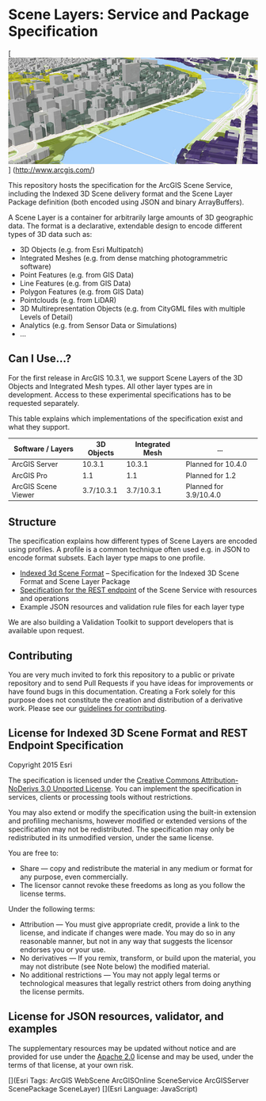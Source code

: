 Scene Layers: Service and Package Specification
===============================================

[![App](./teaser.jpg "Multiple Scene Services in a Web Viewer")] (http://www.arcgis.com/)

This repository hosts the specification for the ArcGIS Scene Service, including the Indexed 3D Scene delivery format and the Scene Layer Package definition (both encoded using JSON and binary ArrayBuffers).

A Scene Layer is a container for arbitrarily large amounts of 3D geographic data. The format is a declarative, extendable design to encode different types of 3D data such as:

- 3D Objects (e.g. from Esri Multipatch)
- Integrated Meshes (e.g. from dense matching photogrammetric software)
- Point Features (e.g. from GIS Data)
- Line Features (e.g. from GIS Data)
- Polygon Features (e.g. from GIS Data)
- Pointclouds (e.g. from LiDAR)
- 3D Multirepresentation Objects (e.g. from CityGML files with multiple Levels of Detail)
- Analytics (e.g. from Sensor Data or Simulations)
- ...

## Can I Use...?

For the first release in ArcGIS 10.3.1, we support Scene Layers of the 3D Objects and Integrated Mesh types. All other layer types are in development. Access to these experimental specifications has to be requested separately.

This table explains which implementations of the specification exist and what they support.

Software / Layers     | 3D Objects | Integrated Mesh | ...
--------------------- | ---------- | --------------- | -----------
ArcGIS Server         | 10.3.1     | 10.3.1          | Planned for 10.4.0        
ArcGIS Pro            | 1.1        | 1.1             | Planned for 1.2           
ArcGIS Scene Viewer   | 3.7/10.3.1 | 3.7/10.3.1      | Planned for 3.9/10.4.0

## Structure

The specification explains how different types of Scene Layers are encoded using profiles. A profile is a common technique often used e.g. in JSON to encode format subsets. Each layer type maps to one profile.

- [Indexed 3d Scene Format](./format/Indexed%203d%20Scene%20Format%20Specification.md) – Specification for the Indexed 3D Scene Format and Scene Layer Package
- [Specification for the REST endpoint](./service/SceneService.md) of the Scene Service with resources and operations
- Example JSON resources and validation rule files for each layer type

We are also building a Validation Toolkit to support developers that is available upon request.

## Contributing

You are very much invited to fork this repository to a public or private repository and to send Pull Requests if you have ideas for improvements or have found bugs in this documentation. Creating a Fork solely for this purpose
does not constitute the creation and distribution of a derivative work. Please see our [guidelines for contributing](https://github.com/esri/contributing).

## License for Indexed 3D Scene Format and REST Endpoint Specification

Copyright 2015 Esri

The specification is licensed under the [Creative Commons Attribution-NoDerivs 3.0 Unported License](http://creativecommons.org/licenses/by-nd/3.0/).
You can implement the specification in services, clients or processing tools without restrictions.

You may also extend or modify the specification using the built-in extension and profiling mechanisms, however modified or extended versions of the specification may not be redistributed. The specification may only be redistributed in its unmodified version, under the same license.

You are free to:

- Share — copy and redistribute the material in any medium or format for any purpose, even commercially.
- The licensor cannot revoke these freedoms as long as you follow the license terms.

Under the following terms:

- Attribution — You must give appropriate credit, provide a link to the license, and indicate if changes were made. You may do so in any reasonable manner, but not in any way that suggests the licensor endorses you or your use.
- No derivatives — If you remix, transform, or build upon the material, you may not distribute (see Note below) the modified material.
- No additional restrictions — You may not apply legal terms or technological measures that legally restrict others from doing anything the license permits.

## License for JSON resources, validator, and examples

The supplementary resources may be updated without notice and are provided for use under the [Apache 2.0](https://www.apache.org/licenses/LICENSE-2.0) license and may be used, under the terms of that license, at your own risk.

[](Esri Tags: ArcGIS WebScene ArcGISOnline SceneService ArcGISServer ScenePackage SceneLayer)
[](Esri Language: JavaScript)

